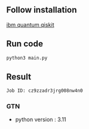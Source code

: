 ## Follow installation
[ibm quantum qiskit](https://www.ibm.com/quantum/qiskit)
## Run code
```py
python3 main.py
```
## Result 
```sh
Job ID: cz9zzadr3jrg008nw4n0
```

### GTN
- python version : 3.11
